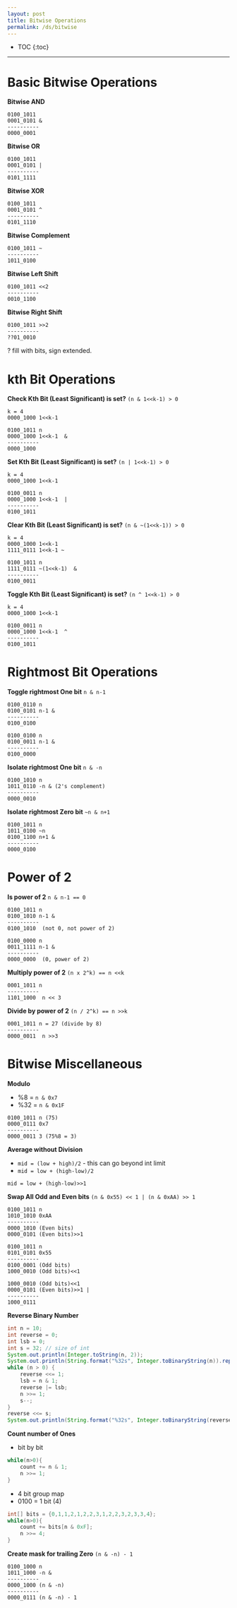 ```yaml
---
layout: post
title: Bitwise Operations
permalink: /ds/bitwise
---
```


- TOC
{:toc}

---

# Basic Bitwise Operations

**Bitwise AND**
```
0100_1011
0001_0101 &
----------
0000_0001
```

**Bitwise OR**
```
0100_1011
0001_0101 |
----------
0101_1111
```

**Bitwise XOR**
```
0100_1011
0001_0101 ^
----------
0101_1110
```

**Bitwise Complement**
```
0100_1011 ~
----------
1011_0100
```

**Bitwise Left Shift**
```
0100_1011 <<2
----------
0010_1100
```

**Bitwise Right Shift**
```
0100_1011 >>2
----------
??01_0010
```
? fill with bits, sign extended.

# kth Bit Operations

**Check Kth Bit (Least Significant) is set?**
`(n & 1<<k-1) > 0`

```
k = 4
0000_1000 1<<k-1
```
```
0100_1011 n
0000_1000 1<<k-1  &
----------
0000_1000
```

**Set Kth Bit (Least Significant) is set?**
`(n | 1<<k-1) > 0`

```
k = 4
0000_1000 1<<k-1
```
```
0100_0011 n
0000_1000 1<<k-1  |
----------
0100_1011
```

**Clear Kth Bit (Least Significant) is set?**
`(n & ~(1<<k-1)) > 0`

```
k = 4
0000_1000 1<<k-1
1111_0111 1<<k-1 ~
```
```
0100_1011 n
1111_0111 ~(1<<k-1)  &
----------
0100_0011
```

**Toggle Kth Bit (Least Significant) is set?**
`(n ^ 1<<k-1) > 0`

```
k = 4
0000_1000 1<<k-1
```
```
0100_0011 n
0000_1000 1<<k-1  ^
----------
0100_1011
```

# Rightmost Bit Operations

**Toggle rightmost One bit**
`n & n-1`

```
0100_0110 n
0100_0101 n-1 &
----------
0100_0100
```

```
0100_0100 n
0100_0011 n-1 &
----------
0100_0000
```

**Isolate rightmost One bit**
`n & -n`

```
0100_1010 n
1011_0110 -n & (2's complement)
----------
0000_0010
```

**Isolate rightmost Zero bit**
`~n & n+1`

```
0100_1011 n
1011_0100 ~n
0100_1100 n+1 &
----------
0000_0100
```

# Power of 2

**Is power of 2**
`n & n-1 == 0`

```
0100_1011 n
0100_1010 n-1 &
----------
0100_1010  (not 0, not power of 2)
```

```
0100_0000 n
0011_1111 n-1 &
----------
0000_0000  (0, power of 2)
```

**Multiply power of 2**
`(n x 2^k) == n <<k`
```
0001_1011 n
----------
1101_1000  n << 3
```

**Divide by power of 2**
`(n / 2^k) == n >>k`
```
0001_1011 n = 27 (divide by 8)
----------
0000_0011  n >>3
```

# Bitwise Miscellaneous

**Modulo**
- %8 = `n & 0x7`
- %32 = `n & 0x1F`

```
0100_1011 n (75)
0000_0111 0x7
----------
0000_0011 3 (75%8 = 3)
```

**Average without Division**
- `mid = (low + high)/2` - this can go beyond int limit
- `mid = low + (high-low)/2`

```
mid = low + (high-low)>>1
```

**Swap All Odd and Even bits**
`(n & 0x55) << 1 | (n & 0xAA) >> 1`

```
0100_1011 n
1010_1010 0xAA 
----------
0000_1010 (Even bits)
0000_0101 (Even bits)>>1
```
```
0100_1011 n
0101_0101 0x55 
----------
0100_0001 (Odd bits)
1000_0010 (Odd bits)<<1
```
```
1000_0010 (Odd bits)<<1
0000_0101 (Even bits)>>1 |
----------
1000_0111
```

**Reverse Binary Number**
```java
int n = 10;
int reverse = 0;
int lsb = 0;
int s = 32; // size of int
System.out.println(Integer.toString(n, 2));
System.out.println(String.format("%32s", Integer.toBinaryString(n)).replaceAll(" ", "0"));
while (n > 0) {
    reverse <<= 1;
    lsb = n & 1;
    reverse |= lsb;
    n >>= 1;
    s--;
}
reverse <<= s;
System.out.println(String.format("%32s", Integer.toBinaryString(reverse)).replaceAll(" ", "0"));
```

**Count number of Ones**
- bit by bit

```java
while(n>0){
    count += n & 1;
    n >>= 1;
}
```

- 4 bit group map
- 0100 = 1 bit (4)

```java
int[] bits = {0,1,1,2,1,2,2,3,1,2,2,3,2,3,3,4};
while(n>0){
    count += bits[n & 0xF];
    n >>= 4;
}
```

**Create mask for trailing Zero**
`(n & -n) - 1`

```
0100_1000 n
1011_1000 -n &
----------
0000_1000 (n & -n)
----------
0000_0111 (n & -n) - 1
```


